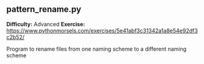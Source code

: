 ## pattern_rename.py
**Difficulty:** Advanced
**Exercise:** https://www.pythonmorsels.com/exercises/5e41abf3c31342a1a8e54e92df3c2b52/

Program to rename files from one naming scheme to a different naming scheme
    